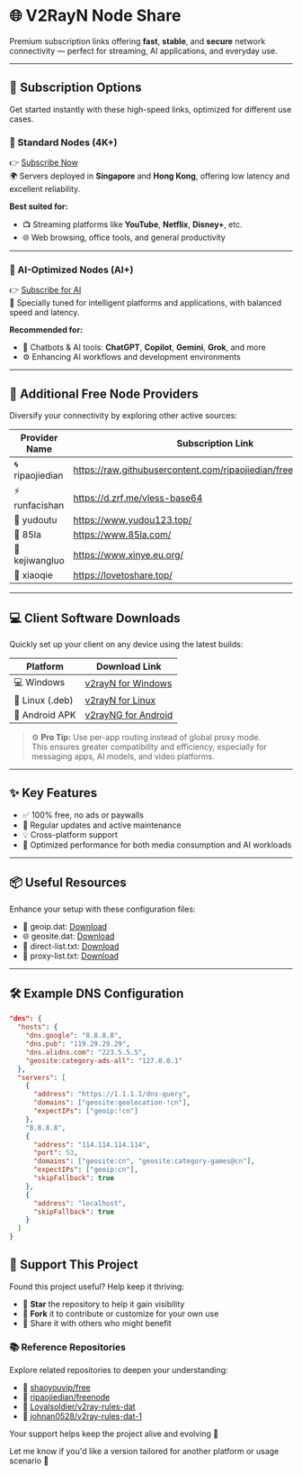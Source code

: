 # 🌐 V2RayN Node Share

Premium subscription links offering **fast**, **stable**, and **secure** network connectivity — perfect for streaming, AI applications, and everyday use.

---

## 🔗 Subscription Options

Get started instantly with these high-speed links, optimized for different use cases.

### 🔹 Standard Nodes (4K+)

👉 [Subscribe Now](https://raw.githubusercontent.com/DaBao-Lee/V2RayN-NodeShare/main/base64)  
🌍 Servers deployed in **Singapore** and **Hong Kong**, offering low latency and excellent reliability.

**Best suited for:**
- 📺 Streaming platforms like **YouTube**, **Netflix**, **Disney+**, etc.  
- 🌐 Web browsing, office tools, and general productivity

---

### 🤖 AI-Optimized Nodes (AI+)

👉 [Subscribe for AI](https://raw.githubusercontent.com/DaBao-Lee/V2RayN-NodeShare/main/base64-AI)  
🧠 Specially tuned for intelligent platforms and applications, with balanced speed and latency.

**Recommended for:**
- 💬 Chatbots & AI tools: **ChatGPT**, **Copilot**, **Gemini**, **Grok**, and more  
- ⚙️ Enhancing AI workflows and development environments

---

## 🌟 Additional Free Node Providers

Diversify your connectivity by exploring other active sources:

| Provider Name | Subscription Link |
|---------------|-------------------|
| 🌀 ripaojiedian | https://raw.githubusercontent.com/ripaojiedian/freenode/main/sub |
| ⚡ runfacishan | https://d.zrf.me/vless-base64 |
| 🐙 yudoutu      | https://www.yudou123.top/ |
| 🎯 85la         | https://www.85la.com/ |
| 🧠 kejiwangluo | https://www.xinye.eu.org/ |
| 🐣 xiaoqie     | https://lovetoshare.top/ |

---

## 💻 Client Software Downloads

Quickly set up your client on any device using the latest builds:

| Platform        | Download Link |
|-----------------|----------------|
| 💻 Windows       | [v2rayN for Windows](https://github.com/2dust/v2rayN/releases) |
| 🐧 Linux (.deb)  | [v2rayN for Linux](https://github.com/2dust/v2rayN/releases) |
| 📱 Android APK   | [v2rayNG for Android](https://github.com/2dust/v2rayNG/releases) |

> ⚙️ **Pro Tip:** Use per-app routing instead of global proxy mode.  
> This ensures greater compatibility and efficiency, especially for messaging apps, AI models, and video platforms.

---

## ✨ Key Features

- ✅ 100% free, no ads or paywalls  
- 🔄 Regular updates and active maintenance  
- 💡 Cross-platform support  
- 🚀 Optimized performance for both media consumption and AI workloads  

---

## 📦 Useful Resources

Enhance your setup with these configuration files:

- 📍 geoip.dat: [Download](https://github.com/Loyalsoldier/v2ray-rules-dat/releases/latest/download/geoip.dat)  
- 🌐 geosite.dat: [Download](https://github.com/Loyalsoldier/v2ray-rules-dat/releases/latest/download/geosite.dat)  
- 📃 direct-list.txt: [Download](https://raw.githubusercontent.com/Loyalsoldier/v2ray-rules-dat/release/direct-list.txt)  
- 🔐 proxy-list.txt: [Download](https://raw.githubusercontent.com/Loyalsoldier/v2ray-rules-dat/release/proxy-list.txt)

---

## 🛠 Example DNS Configuration

```json
"dns": {
  "hosts": {
    "dns.google": "8.8.8.8",
    "dns.pub": "119.29.29.29",
    "dns.alidns.com": "223.5.5.5",
    "geosite:category-ads-all": "127.0.0.1"
  },
  "servers": [
    {
      "address": "https://1.1.1.1/dns-query",
      "domains": ["geosite:geolocation-!cn"],
      "expectIPs": ["geoip:!cn"]
    },
    "8.8.8.8",
    {
      "address": "114.114.114.114",
      "port": 53,
      "domains": ["geosite:cn", "geosite:category-games@cn"],
      "expectIPs": ["geoip:cn"],
      "skipFallback": true
    },
    {
      "address": "localhost",
      "skipFallback": true
    }
  ]
}
```

## 🙌 Support This Project

Found this project useful? Help keep it thriving:

- 🌟 **Star** the repository to help it gain visibility  
- 🍴 **Fork** it to contribute or customize for your own use  
- 💬 Share it with others who might benefit

### 📚 Reference Repositories

Explore related repositories to deepen your understanding:

- 🔗 [shaoyouvip/free](https://github.com/shaoyouvip/free)
- 🔗 [ripaojiedian/freenode](https://github.com/ripaojiedian/freenode)
- 🔗 [Loyalsoldier/v2ray-rules-dat](https://github.com/Loyalsoldier/v2ray-rules-dat)  
- 🔗 [johnan0528/v2ray-rules-dat-1](https://github.com/johnan0528/v2ray-rules-dat-1)

Your support helps keep the project alive and evolving 🚀

Let me know if you'd like a version tailored for another platform or usage scenario 🚀
